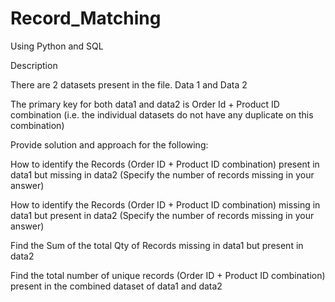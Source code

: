 # Record_Matching
Using Python and SQL


Description


There are 2 datasets present in the file. Data 1 and Data 2

The primary key for both data1 and data2 is Order Id + Product ID combination (i.e. the individual datasets do not have any duplicate on this combination)



Provide solution and approach for the following:

How to identify the Records (Order ID + Product ID combination) present in data1 but missing in data2 (Specify the number of records missing in your answer)

How to identify the Records (Order ID + Product ID combination) missing in data1 but present in data2 (Specify the number of records missing in your answer)

Find the Sum of the total Qty of Records missing in data1 but present in data2

Find the total number of unique records (Order ID + Product ID combination) present in the combined dataset of data1 and data2
